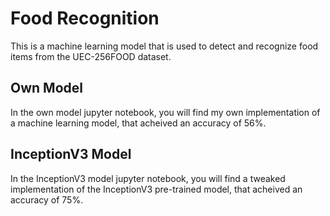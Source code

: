# Food Recognition
This is a machine learning model that is used to detect and recognize food items from the UEC-256FOOD dataset.

## Own Model
In the own model jupyter notebook, you will find my own implementation of a machine learning model, that acheived an accuracy of 56%.

## InceptionV3 Model
In the InceptionV3 model jupyter notebook, you will find a tweaked implementation of the InceptionV3 pre-trained model, that acheived an accuracy of 75%.
